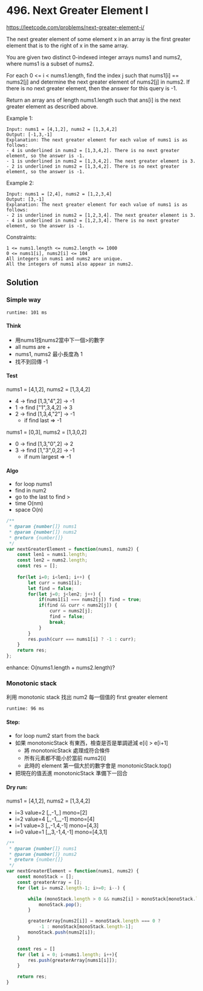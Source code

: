 # 496. Next Greater Element I

https://leetcode.com/problems/next-greater-element-i/

The next greater element of some element x in an array is the first greater element that is to the right of x in the same array.

You are given two distinct 0-indexed integer arrays nums1 and nums2, where nums1 is a subset of nums2.

For each 0 <= i < nums1.length, find the index j such that nums1[i] == nums2[j] and determine the next greater element of nums2[j] in nums2. If there is no next greater element, then the answer for this query is -1.

Return an array ans of length nums1.length such that ans[i] is the next greater element as described above.

 

Example 1:
```
Input: nums1 = [4,1,2], nums2 = [1,3,4,2]
Output: [-1,3,-1]
Explanation: The next greater element for each value of nums1 is as follows:
- 4 is underlined in nums2 = [1,3,4,2]. There is no next greater element, so the answer is -1.
- 1 is underlined in nums2 = [1,3,4,2]. The next greater element is 3.
- 2 is underlined in nums2 = [1,3,4,2]. There is no next greater element, so the answer is -1.
```
Example 2:
```
Input: nums1 = [2,4], nums2 = [1,2,3,4]
Output: [3,-1]
Explanation: The next greater element for each value of nums1 is as follows:
- 2 is underlined in nums2 = [1,2,3,4]. The next greater element is 3.
- 4 is underlined in nums2 = [1,2,3,4]. There is no next greater element, so the answer is -1.
```

Constraints:
```
1 <= nums1.length <= nums2.length <= 1000
0 <= nums1[i], nums2[i] <= 104
All integers in nums1 and nums2 are unique.
All the integers of nums1 also appear in nums2.
```

## Solution

### Simple way

`runtime: 101 ms`

#### Think
- 用nums1找nums2當中下一個>的數字
- all nums are +
- nums1, nums2 最小長度為 1
- 找不到回傳 -1
    
#### Test
nums1 = [4,1,2], nums2 = [1,3,4,2]
- 4 -> find [1,3,"4",2] -> -1
- 1 -> find ["1",3,4,2] -> 3
- 2 -> find [1,3,4,"2"] -> -1
    - if find last => -1

nums1 = [0,3], nums2 = [1,3,0,2]
- 0 -> find [1,3,"0",2] -> 2
- 3 -> find [1,"3",0,2] -> -1
    - if num largest => -1
    
#### Algo
- for loop nums1
- find in num2
- go to the last to find >
- time O(nm)
- space O(n)

```js
/**
 * @param {number[]} nums1
 * @param {number[]} nums2
 * @return {number[]}
 */
var nextGreaterElement = function(nums1, nums2) {
    const len1 = nums1.length;
    const len2 = nums2.length;
    const res = [];
    
    for(let i=0; i<len1; i++) {
        let curr = nums1[i];
        let find = false;
        for(let j=0; j<len2; j++) {
            if(nums1[i] === nums2[j]) find = true;
            if(find && curr < nums2[j]) {
                curr = nums2[j];
                find = false;
                break;
            }
        }
        res.push(curr === nums1[i] ? -1 : curr);
    }
    return res;
};
```

enhance: O(nums1.length + nums2.length)?

### Monotonic stack

利用 monotonic stack 找出 num2 每一個值的 first greater element

`runtime: 96 ms`

#### Step:
- for loop num2 start from the back
- 如果 monotonicStack 有東西，檢查是否是單調遞減 e[i] > e[i+1]
    - 將 monotonicStack 處理成符合條件
    - 所有元素都不能小於當前 nums2[i]
    - 此時的 element 第一個大於的數字會是 monotonicStack.top()
- 把現在的值丟進 monotonicStack 準備下一回合

#### Dry run:
nums1 = [4,1,2], nums2 = [1,3,4,2]
- i=3 value=2 [_,_,-1,_,_] mono=[2]
- i=2 value=4 [_,_,-1,_,-1] mono=[4]
- i=1 value=3 [_,_,-1,4,-1] mono=[4,3]
- i=0 value=1 [_,3,-1,4,-1] mono=[4,3,1]

```js
/**
 * @param {number[]} nums1
 * @param {number[]} nums2
 * @return {number[]}
 */
var nextGreaterElement = function(nums1, nums2) {
    const monoStack = [];
    const greaterArray = []; 
    for (let i= nums2.length-1; i>=0; i--) {

        while (monoStack.length > 0 && nums2[i] > monoStack[monoStack.length-1]) {
            monoStack.pop();
        }

        greaterArray[nums2[i]] = monoStack.length === 0 ?
            -1 : monoStack[monoStack.length-1];
        monoStack.push(nums2[i]);
    }

    const res = []
    for (let i = 0; i<nums1.length; i++){
        res.push(greaterArray[nums1[i]]);
    }

    return res;
}
```